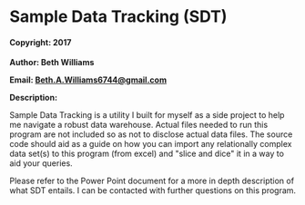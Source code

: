 # Sample Data Tracking (SDT)

#### Copyright: 2017

**Author: Beth Williams** 

**Email: Beth.A.Williams6744@gmail.com**

**Description:**

Sample Data Tracking is a utility I built for myself as a side project to help me navigate a robust data warehouse. Actual files needed to run this program are not included so as not to disclose actual data files.  The source code should aid as a guide on how you can import any relationally complex data set(s) to this program (from excel) and "slice and dice" it in a way to aid your queries.

Please refer to the Power Point document for a more in depth description of what SDT entails. I can be contacted with further questions on this program.



